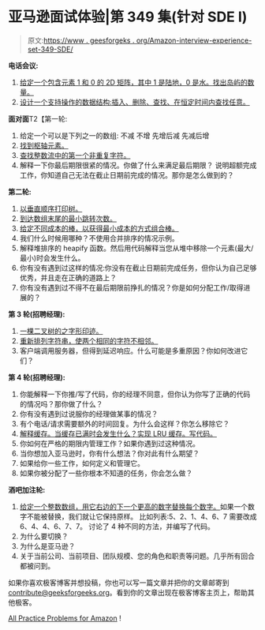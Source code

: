 # 亚马逊面试体验|第 349 集(针对 SDE I)

> 原文:[https://www . geesforgeks . org/Amazon-interview-experience-set-349-SDE/](https://www.geeksforgeeks.org/amazon-interview-experience-set-349-sde/)

**电话会议:**

1.  [给定一个包含元素 1 和 0 的 2D 矩阵，其中 1 是陆地，0 是水。找出岛屿的数量。](https://practice.geeksforgeeks.org/problems/find-the-number-of-islands/1)
2.  [设计一个支持操作的数据结构:插入、删除、查找、在恒定时间内查找任意。](https://practice.geeksforgeeks.org/problems/special-stack/1)

**面对面**T2【第一轮:

1.  给定一个可以是下列之一的数组:
    不减
    不增
    先增后减
    先减后增
2.  [找到枢轴元素。](https://practice.geeksforgeeks.org/problems/type-of-array/0)
3.  [查找整数流中的第一个非重复字符。](https://practice.geeksforgeeks.org/problems/first-non-repeating-character-in-a-stream/0)
4.  解释一下你最后期限很紧的情况。你做了什么来满足最后期限？
    说明超额完成工作，你知道自己无法在截止日期前完成的情况。那你是怎么做到的？

**第二轮:**

1.  [以垂直顺序打印树。](https://practice.geeksforgeeks.org/problems/print-a-binary-tree-in-vertical-order/1)
2.  [到达数组末尾的最小跳转次数。](https://practice.geeksforgeeks.org/problems/minimum-number-of-jumps/0)
3.  [给定不同成本的棒，以获得最小成本的方式组合棒。](https://practice.geeksforgeeks.org/problems/minimum-cost-of-ropes/0)
4.  我们什么时候用哪种？不使用合并排序的情况示例。
5.  解释堆排序的 heapify 函数。然后用代码解释当您从堆中移除一个元素(最大/最小)时会发生什么。
6.  你有没有遇到过这样的情况:你没有在截止日期前完成任务，但你认为自己足够优秀，并且走在正确的道路上？
7.  你有没有遇到过不得不在最后期限前挣扎的情况？你是如何分配工作/取得进展的？

**第 3 轮(招聘经理):**

1.  [一棵二叉树的之字形印迹。](https://practice.geeksforgeeks.org/problems/level-order-traversal-in-spiral-form/1)
2.  [重新排列字符串，使两个相同的字符不相邻。](https://practice.geeksforgeeks.org/problems/rearrange-characters/0)
3.  客户端调用服务器，但得到延迟响应。什么可能是多重原因？你如何改进它们？

**第 4 轮(招聘经理):**

1.  你能解释一下你推/写了代码，你的经理不同意，但你认为你写了正确的代码的情况吗？那你做了什么？
2.  你有没有遇到过说服你的经理做某事的情况？
3.  有个电话/请求需要额外的时间回复。为什么会这样？你怎么移除它？
4.  [解释缓存。当缓存已满时会发生什么？实现 LRU 缓存。写代码。](https://practice.geeksforgeeks.org/problems/lru-cache/1)
5.  你如何在严格的期限内管理工作？如果你遇到过这种情况。
6.  当你想加入亚马逊时，你有什么想法？你对此有什么期望？
7.  如果给你一些工作，如何定义和管理它。
8.  如果你被分配了一些你根本不知道的任务，你会怎么做？

**酒吧加注轮:**

1.  [给定一个整数数组，用它右边的下一个更高的数字替换每个数字。](https://practice.geeksforgeeks.org/problems/greater-on-right-side/0)如果一个数字不能被替换，我们就让它保持原样。
    比如列表:5、2、1、4、6、7 需要改成 6、4、4、6、7、7。
    讨论了 4 种不同的方法，并编写了代码。
2.  为什么要切换？
3.  为什么是亚马逊？
4.  关于当前公司、当前项目、团队规模、您的角色和职责等问题。几乎所有回合都被问到。

如果你喜欢极客博客并想投稿，你也可以写一篇文章并把你的文章邮寄到 contribute@geeksforgeeks.org。看到你的文章出现在极客博客主页上，帮助其他极客。

[All Practice Problems for Amazon](https://practice.geeksforgeeks.org/company/Amazon/) !